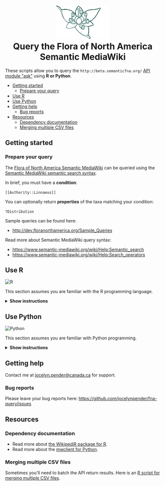<h1 align="center">
  <br>
  <img src="https://github.com/jocelynpender/fna-query/blob/master/garland_logo.gif">
  <br>
  Query the Flora of North America Semantic MediaWiki
  <br>
</h1>

These scripts allow you to query the `http://beta.semanticfna.org/` [API module "ask"](https://www.semantic-mediawiki.org/wiki/Help:API:ask) using **R or Python**.

  * [Getting started](#getting-started)
    + [Prepare your query](#prepare-your-query)
  * [Use R](#use-r)
  * [Use Python](#use-python)
  * [Getting help](#getting-help)
    + [Bug reports](#bug-reports)
  * [Resources](#resources)
    + [Dependency documentation](#dependency-documentation)
    + [Merging multiple CSV files](#merging-multiple-csv-files)

## Getting started

### Prepare your query

The [Flora of North America Semantic MediaWiki](http://beta.semanticfna.org/) can be queried using the [Semantic MediaWiki semantic search syntax](https://www.semantic-mediawiki.org/wiki/Help:Semantic_search).

In brief, you must have a **condition**: 

`[[Authority::Linnaeus]]`

You can optionally return **properties** of the taxa matching your condition:

`?Distribution`

Sample queries can be found here:
* http://dev.floranorthamerica.org/Sample_Queries

Read more about Semantic MediaWiki query syntax:
* https://www.semantic-mediawiki.org/wiki/Help:Semantic_search
* https://www.semantic-mediawiki.org/wiki/Help:Search_operators

## Use R

<img src=https://upload.wikimedia.org/wikipedia/commons/thumb/1/1b/R_logo.svg/724px-R_logo.svg.png title="R" height="100">

This section assumes you are familiar with the R programming language. 

<details><summary><b>Show instructions</b></summary>

### Prerequisites

* [R 3.x](https://www.r-project.org/)
* [WikipediR](https://cran.r-project.org/web/packages/WikipediR/index.html)
* [tidyverse](https://www.tidyverse.org/)

There are two options for getting ready:
#### 1. Manual install of R packages

Open a terminal.

Type `git clone https://github.com/jocelynpender/fna-query.git`

Open an R console. Type
```
install.packages("WikipediR")
install.packages("tidyverse")
```

#### 2. Install packages with packrat

**Why install packages with packrat?**
* The package versions have been tested alongside the R FNA query scripts

Open a terminal.

Type `git clone https://github.com/jocelynpender/fna-query.git`

Open an R console. Type
```
install.packages("packrat")
packrat::unbundle("packrat/bundles/fna-query-2020-01-30.tar.gz", ".")
```

### Run your query
1. Open an R console
2. Open the [run_query.R](https://github.com/jocelynpender/fna-query/blob/master/R/src/run_query.R) script
3. Run your query: 

#### Option A: Return taxa names only (i.e., query does not include ? parameter)
E.g., `[[Distribution::Nunavut]]`

Use `ask_query_titles`.
It returns only a list of Taxon names that match your query.

In the `fna-query` directory, run
```
source("R/src/query.R")
page_titles_vector <- ask_query_titles("[[Distribution::Nunavut]]", "output_file_name.csv")
```

#### Option B: Return taxa names and properties (i.e., query includes a ? parameter)
E.g., `[[Distribution::Nunavut]]|?Taxon family`

Use `ask_query_titles_properties`
It returns a list of Taxon names **and** associated properties asked for by your query

In the `fna-query` directory, run
```
source("R/src/query.R")
properties_texts_data_frame <- ask_query_titles_properties("[[Distribution::Nunavut]]|?Taxon family", "output_file_name.csv")
```

### Expected output

#### Option A: Return taxa names only (i.e., query does not include ? parameter)
E.g., `[[Distribution::Nunavut]]`
```
> page_titles_vector

[1] "Abietinella abietina"                     
[2] "Achillea millefolium"                     
[3] "Agrostis"                                 
[4] "Agrostis anadyrensis"        
 ...
```

See https://github.com/jocelynpender/fna-query/blob/master/R/demo_queries/distribution/nunavut_taxa.csv for a sample output file.

#### Option B: Return taxa names and properties (i.e., query includes a ? parameter)
E.g., `[[Distribution::Nunavut]]|?Taxon family`
```
> properties_texts_data_frame
                                            Taxon family
Abietinella abietina                         Thuidiaceae
Achillea millefolium                          Asteraceae
Agrostis                                         Poaceae
Agrostis anadyrensis                             Poaceae   
 ...
```

See https://github.com/jocelynpender/fna-query/blob/master/R/demo_queries/distribution/nunavut_taxa_family_name.csv for a sample output file.

### Run a demo query

Don't know what to query? See the demo queries here:
https://github.com/jocelynpender/fna-query/tree/master/R/demo_queries
</details>

## Use Python

<img src="https://upload.wikimedia.org/wikipedia/commons/f/f8/Python_logo_and_wordmark.svg" title="Python" height="100">

This section assumes you are familiar with Python programming. 

<details><summary><b>Show instructions</b></summary>

### Prerequisites

#### Create an account

You'll need to create an account to use the API with Python

1. Create your account
http://beta.floranorthamerica.org/Special:CreateAccount

2. Create a file called `local.py` with your credentials. It should look like this:

```
USERNAME = 'User'
PASSWORD = 'Password'
```

#### Dependencies

* [Python 3.7](https://www.python.org/)
* [mwclient](https://pypi.org/project/mwclient/)
* [pandas](https://pypi.org/project/pandas/)

#### 1. Use pip

`requirements.txt` has been generated with `pip freeze > requirements.txt`

Open a terminal.
```git clone https://github.com/jocelynpender/fna-query.git
cd fna-query
pip install -r requirements.txt
```

#### 2. Use conda

The project was built within a conda environment. A conda YAML file has been generated with `conda env export > fna-query.yml`.

Open a terminal.
```git clone https://github.com/jocelynpender/fna-query.git
cd fna-query
conda env create -f fna-query.yml
```

### Run your query

1. Open a terminal.
2. Prepare your query. E.g., `[[Special status::Introduced]]`
3. Run your query using:
```
cd python
python -m src.run_query --output_file_name "output_file_name.csv" --query_string "[[Query::here]]"
```

The `-m` flag tells Python to run the script `run_query.py` and **import the src module**.

### Expected output

If your query results are extensive, the query will take some time to process. Please be patient. 

#### Option A: Taxa names only (i.e., query does not include ? parameter)
E.g., `[[Illustrator::+]][[Illustration::Present]]`

`python -m src.run_query --output_file_name "illustrated_taxa.csv" --query_string "[[Illustrator::+]][[Illustration::Present]]"`

See

#### Option B: Taxa names and properties (i.e., query includes a ? parameter)
E.g., `[[Illustrator::+]][[Illustration::Present]]|?Taxon family`

`python -m src.run_query --output_file_name "illustrated_taxa_taxon_family.csv" --query_string "[[Illustrator::+]][[Illustration::Present]]|?Taxon family"`

See

### Run a demo query

Don't know what to query? See the demo queries here:
https://github.com/jocelynpender/fna-query/tree/master/python/demo_queries

</details>

## Getting help

Contact me at jocelyn.pender@canada.ca for support.

### Bug reports

Please leave your bug reports here: 
https://github.com/jocelynpender/fna-query/issues

## Resources

### Dependency documentation

* Read more about [the WikipediR package for R](https://cran.r-project.org/web/packages/WikipediR/WikipediR.pdf). 
* Read more about the [mwclient for Python](https://mwclient.readthedocs.io/en/latest/index.html).

### Merging multiple CSV files
Sometimes you'll need to batch the API return results. Here is an [R script for merging multiple CSV files](https://github.com/jocelynpender/fna-query/blob/master/R/src/merge.R).

